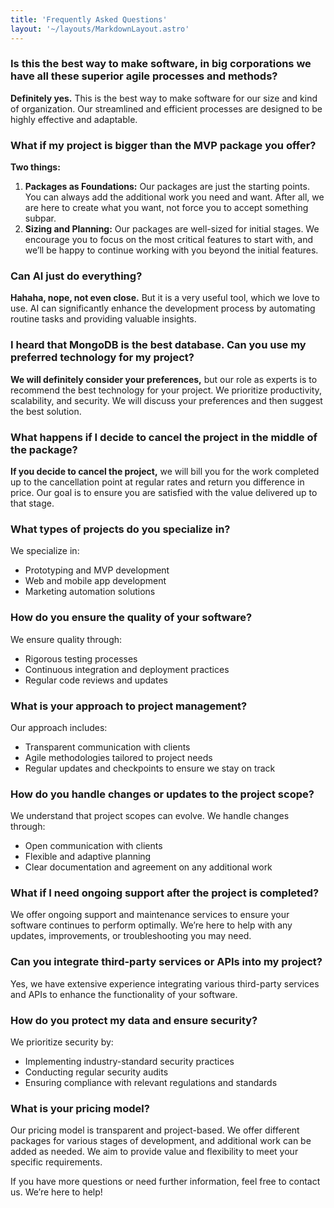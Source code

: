 ```yaml
---
title: 'Frequently Asked Questions'
layout: '~/layouts/MarkdownLayout.astro'
---
```


### Is this the best way to make software, in big corporations we have all these superior agile processes and methods?
**Definitely yes.** This is the best way to make software for our size and kind of organization. Our streamlined and efficient processes are designed to be highly effective and adaptable.

### What if my project is bigger than the MVP package you offer?
**Two things:**
1. **Packages as Foundations:** Our packages are just the starting points. You can always add the additional work you need and want. After all, we are here to create what you want, not force you to accept something subpar.
2. **Sizing and Planning:** Our packages are well-sized for initial stages. We encourage you to focus on the most critical features to start with, and we’ll be happy to continue working with you beyond the initial features.

### Can AI just do everything?
**Hahaha, nope, not even close.** But it is a very useful tool, which we love to use. AI can significantly enhance the development process by automating routine tasks and providing valuable insights.

### I heard that MongoDB is the best database. Can you use my preferred technology for my project?
**We will definitely consider your preferences,** but our role as experts is to recommend the best technology for your project. We prioritize productivity, scalability, and security. We will discuss your preferences and then suggest the best solution.

### What happens if I decide to cancel the project in the middle of the package?
**If you decide to cancel the project,** we will bill you for the work completed up to the cancellation point at regular rates and return you difference in price. Our goal is to ensure you are satisfied with the value delivered up to that stage.

### What types of projects do you specialize in?
We specialize in:
- Prototyping and MVP development
- Web and mobile app development
- Marketing automation solutions

### How do you ensure the quality of your software?
We ensure quality through:
- Rigorous testing processes
- Continuous integration and deployment practices
- Regular code reviews and updates

### What is your approach to project management?
Our approach includes:
- Transparent communication with clients
- Agile methodologies tailored to project needs
- Regular updates and checkpoints to ensure we stay on track

### How do you handle changes or updates to the project scope?
We understand that project scopes can evolve. We handle changes through:
- Open communication with clients
- Flexible and adaptive planning
- Clear documentation and agreement on any additional work

### What if I need ongoing support after the project is completed?
We offer ongoing support and maintenance services to ensure your software continues to perform optimally. We’re here to help with any updates, improvements, or troubleshooting you may need.

### Can you integrate third-party services or APIs into my project?
Yes, we have extensive experience integrating various third-party services and APIs to enhance the functionality of your software.

### How do you protect my data and ensure security?
We prioritize security by:
- Implementing industry-standard security practices
- Conducting regular security audits
- Ensuring compliance with relevant regulations and standards

### What is your pricing model?
Our pricing model is transparent and project-based. We offer different packages for various stages of development, and additional work can be added as needed. We aim to provide value and flexibility to meet your specific requirements.

If you have more questions or need further information, feel free to contact us. We’re here to help!
